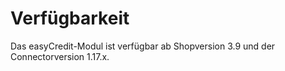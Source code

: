 # Verfügbarkeit 

Das easyCredit-Modul ist verfügbar ab Shopversion 3.9 und der Connectorversion 1.17.x.



